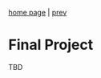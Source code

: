 [home page](https://alex7li.github.io/DataStories/) |
[prev](https://alex7li.github.io/DataStories/final-project-wireframe) 

# Final Project

TBD